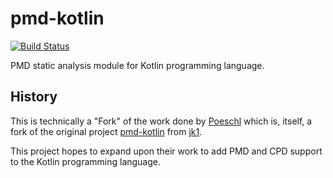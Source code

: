 pmd-kotlin
======================
[![Build Status](https://travis-ci.org/JLLeitschuh/pmd-kotlin.png?branch=master)](https://travis-ci.org/JLLeitschuh/pmd-kotlin)

PMD static analysis module for Kotlin programming language.

## History

This is technically a "Fork" of the work done by [Poeschl](https://github.com/Poeschl) which is, itself, a fork of the
original project [pmd-kotlin](https://github.com/jk1/pmd-kotlin) from [jk1](https://github.com/jk1).

This project hopes to expand upon their work to add PMD and CPD support to the Kotlin programming language.
